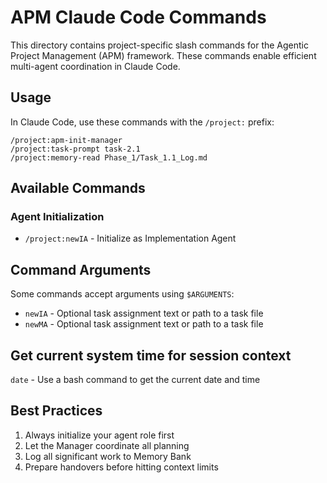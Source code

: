 # APM Claude Code Commands

This directory contains project-specific slash commands for the Agentic Project Management (APM) framework. These commands enable efficient multi-agent coordination in Claude Code.

## Usage

In Claude Code, use these commands with the `/project:` prefix:

```
/project:apm-init-manager
/project:task-prompt task-2.1
/project:memory-read Phase_1/Task_1.1_Log.md
```

## Available Commands

### Agent Initialization
- `/project:newIA` - Initialize as Implementation Agent

## Command Arguments
Some commands accept arguments using `$ARGUMENTS`:
- `newIA` - Optional task assignment text or path to a task file
- `newMA` - Optional task assignment text or path to a task file

## Get current system time for session context
  `date` - Use a bash command to get the current date and time 

## Best Practices

1. Always initialize your agent role first
2. Let the Manager coordinate all planning
3. Log all significant work to Memory Bank
4. Prepare handovers before hitting context limits
